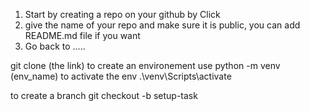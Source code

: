 
1. Start by creating a repo on your github by Click <new>
2. give the name of your repo <solar-challenge-week1> and make sure it is public, you can add README.md file if you want
3. Go back to .....

git clone (the link)
to create an environement use
python -m venv (env_name)
to activate the env .\venv\Scripts\activate   

to create a branch git checkout -b setup-task      
 


